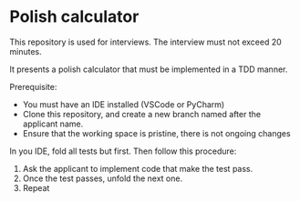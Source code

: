 # Polish calculator

This repository is used for interviews.
The interview must not exceed 20 minutes.

It presents a polish calculator that must be implemented in a TDD manner.

Prerequisite:

* You must have an IDE installed (VSCode or PyCharm)
* Clone this repository, and create a new branch named after the applicant name.
* Ensure that the working space is pristine, there is not ongoing changes

In you IDE, fold all tests but first. Then follow this procedure:

1. Ask the applicant to implement code that make the test pass.
2. Once the test passes, unfold the next one.
3. Repeat
